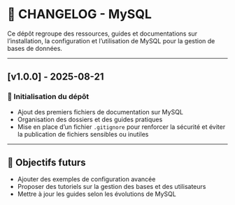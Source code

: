 # 📄 CHANGELOG - MySQL

Ce dépôt regroupe des ressources, guides et documentations sur l’installation, la configuration et l’utilisation de MySQL pour la gestion de bases de données.

---

## [v1.0.0] - 2025-08-21

### 🚀 Initialisation du dépôt

- Ajout des premiers fichiers de documentation sur MySQL
- Organisation des dossiers et des guides pratiques
- Mise en place d’un fichier `.gitignore` pour renforcer la sécurité et éviter la publication de fichiers sensibles ou inutiles

---

## 📌 Objectifs futurs

- Ajouter des exemples de configuration avancée
- Proposer des tutoriels sur la gestion des bases et des utilisateurs
- Mettre à jour les guides selon les évolutions de MySQL
